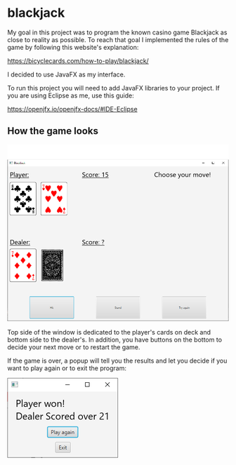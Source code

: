 # blackjack
My goal in this project was to program the known casino game Blackjack as close to reality as possible. To reach that goal I implemented the rules of the game by following this website's explanation:

https://bicyclecards.com/how-to-play/blackjack/

I decided to use JavaFX as my interface.

To run this project you will need to add JavaFX libraries to your project. If you are using Eclipse as me, use this guide:

https://openjfx.io/openjfx-docs/#IDE-Eclipse

## How the game looks

![GameImage](https://github.com/dan2443/blackjack/blob/main/images/GameImage.png)

Top side of the window is dedicated to the player's cards on deck and bottom side to the dealer's. In addition, you have buttons on the bottom to decide your next move or to restart the game.

If the game is over, a popup will tell you the results and let you decide if you want to play again or to exit the program:

![Alert](https://github.com/dan2443/blackjack/blob/main/images/Alert.png)

